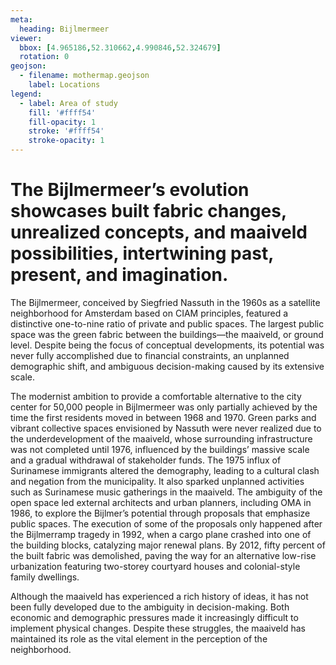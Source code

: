 ```yaml
---
meta:
  heading: Bijlmermeer
viewer:
  bbox: [4.965186,52.310662,4.990846,52.324679]
  rotation: 0
geojson:
  - filename: mothermap.geojson
    label: Locations
legend:
  - label: Area of study
    fill: '#ffff54'
    fill-opacity: 1
    stroke: '#ffff54'
    stroke-opacity: 1
---
```

# The Bijlmermeer’s evolution showcases built fabric changes, unrealized concepts, and maaiveld possibilities, intertwining past, present, and imagination.

The Bijlmermeer, conceived by Siegfried Nassuth in the 1960s as a satellite neighborhood for Amsterdam based on CIAM principles, featured a distinctive one-to-nine ratio of private and public spaces. The largest public space was the green fabric between the buildings—the maaiveld, or ground level. Despite being the focus of conceptual developments, its potential was never fully accomplished due to financial constraints, an unplanned demographic shift, and ambiguous decision-making caused by its extensive scale.

The modernist ambition to provide a comfortable alternative to the city center for 50,000 people in Bijlmermeer was only partially achieved by the time the first residents moved in between 1968 and 1970. Green parks and vibrant collective spaces envisioned by Nassuth were never realized due to the underdevelopment of the maaiveld, whose surrounding infrastructure was not completed until 1976, influenced by the buildings’ massive scale and a gradual withdrawal of stakeholder funds. The 1975 influx of Surinamese immigrants altered the demography, leading to a cultural clash and negation from the municipality. It also sparked unplanned activities such as Surinamese music gatherings in the maaiveld. The ambiguity of the open space led external architects and urban planners, including OMA in 1986, to explore the Bijlmer’s potential through proposals that emphasize public spaces. The execution of some of the proposals only happened after the Bijlmerramp tragedy in 1992, when a cargo plane crashed into one of the building blocks, catalyzing major renewal plans. By 2012, fifty percent of the built fabric was demolished, paving the way for an alternative low-rise urbanization featuring two-storey courtyard houses and colonial-style family dwellings.

Although the maaiveld has experienced a rich history of ideas, it has not been fully developed due to the ambiguity in decision-making. Both economic and demographic pressures made it increasingly difficult to implement physical changes. Despite these struggles, the maaiveld has maintained its role as the vital element in the perception of the neighborhood. 
